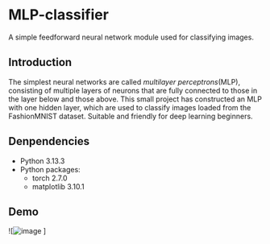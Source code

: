 # MLP-classifier
A simple feedforward neural network module used for classifying images. 
## Introduction
The simplest neural networks are called *multilayer perceptrons*(MLP), consisting of multiple layers of neurons that are fully connected to those in the layer below and those above. This small project has constructed an MLP with one hidden layer, which are used to classify images loaded from the FashionMNIST dataset. Suitable and friendly for deep learning beginners.
## Denpendencies
* Python 3.13.3
* Python packages:
  * torch 2.7.0
  * matplotlib 3.10.1
## Demo
![![image](https://github.com/user-attachments/assets/af7a8189-4545-43ff-a20d-5a72d105bdaa)
]
